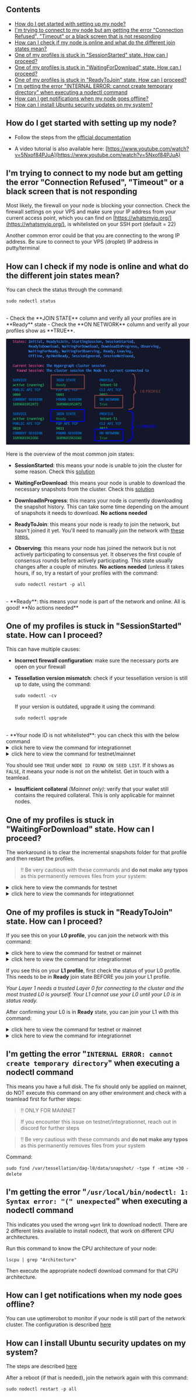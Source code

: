 ## Contents

- [How do I get started with setting up my node?](#how-do-i-get-started-with-setting-up-my-node)
- [I'm trying to connect to my node but am getting the error "Connection Refused", "Timeout" or a black screen that is not responding](#im-trying-to-connect-to-my-node-but-am-getting-the-error-connection-refused-timeout-or-a-black-screen-that-is-not-responding)
- [How can I check if my node is online and what do the different join states mean?](#how-can-i-check-if-my-node-is-online-and-what-do-the-different-join-states-mean)
- [One of my profiles is stuck in "SessionStarted" state. How can I proceed?](#one-of-my-profiles-is-stuck-in-sessionstarted-state-how-can-i-proceed)
- [One of my profiles is stuck in "WaitingForDownload" state. How can I proceed?](#one-of-my-profiles-is-stuck-in-waitingfordownload-state-how-can-i-proceed)
- [One of my profiles is stuck in "ReadyToJoin" state. How can I proceed?](#one-of-my-profiles-is-stuck-in-readytojoin-state-how-can-i-proceed)
- [I'm getting the error "INTERNAL ERROR: cannot create temporary directory" when executing a nodectl command](#im-getting-the-error-internal-error-cannot-create-temporary-directory-when-executing-a-nodectl-command)
- [How can I get notifications when my node goes offline?](#how-can-i-get-notifications-when-my-node-goes-offline)
- [How can I install Ubuntu security updates on my system?](#how-can-i-install-ubuntu-security-updates-on-my-system)

## How do I get started with setting up my node?
- Follow the steps from the [official documentation](https://docs.constellationnetwork.io/validate)

- A video tutorial is also available here: [https://www.youtube.com/watch?v=5Nxof84PJuA](https://www.youtube.com/watch?v=5Nxof84PJuA)

## I'm trying to connect to my node but am getting the error "Connection Refused", "Timeout" or a black screen that is not responding

Most likely, the firewall on your node is blocking your connection. Check the firewall settings on your VPS and make sure your IP address from your current access point, which you can find on [https://whatsmyip.org/](https://whatsmyip.org/), is whitelisted on your SSH port (default = 22) 

Another common error could be that you are connecting to the wrong IP address. Be sure to connect to your VPS (droplet) IP address in putty/terminal

## How can I check if my node is online and what do the different join states mean?

You can check the status through the command: 

```
sudo nodectl status
```
<br>
- Check the **JOIN STATE** column and verify all your profiles are in **Ready** state 
- Check the **ON NETWORK** column and verify all your profiles show as **TRUE**.

![Nodectl Status](images/nodectl_status.png)


Here is the overview of the most common join states:

- **SessionStarted**: this means your node is unable to join the cluster for some reason. Check this [solution](#one-of-my-profiles-is-stuck-in-sessionstarted-state-how-can-i-proceed)
- **WaitingForDownload**: this means your node is unable to download the necessary snapshots from the cluster. Check this [solution](#one-of-my-profiles-is-stuck-in-waitingfordownload-state-how-can-i-proceed)
- **DownloadInProgress**: this means your node is currently downloading the snapshot history. This can take some time depending on the amount of snapshots it needs to download. **No actions needed**
- **ReadyToJoin**: this means your node is ready to join the network, but hasn't joined it yet. You'll need to manually join the network with [these steps.](#one-of-my-profiles-is-stuck-in-readytojoin-state-how-can-i-proceed)
- **Observing**: this means your node has joined the network but is not actively participating to consensus yet. It observes the first couple of consensus rounds before actively participating. This state usually changes after a couple of minutes. **No actions needed** (unless it takes hours, if so, try a restart of your profiles with the command: 

  ```
  sudo nodectl restart -p all
  ```
<br>
- **Ready**: this means your node is part of the network and online. All is good! **No actions needed**

## One of my profiles is stuck in "SessionStarted" state. How can I proceed?

This can have multiple causes:
- **Incorrect firewall configuration**: make sure the necessary ports are open on your firewall

- **Tessellation version mismatch**: check if your tessellation version is still up to date, using the command: 

  ```
  sudo nodectl -cv
  ```

  If your version is outdated, upgrade it using the command:

  ```
  sudo nodectl upgrade
  ```
<br>
- **Your node ID is not whitelisted**: you can check this with the below command 

  <details>
    <summary>click here to view the command for integrationnet</summary>

  <pre><code>sudo nodectl check_seedlist -p intnet-l0</code></pre>

  </details>

  <details>
    <summary>click here to view the command for testnet/mainnet</summary>

  <pre><code>sudo nodectl check_seedlist -p dag-l0</code></pre>

  </details>

  You should see `TRUE` under `NODE ID FOUND ON SEED LIST`. If it shows as `FALSE`, it means your node is not on the whitelist. Get in touch with a teamlead.


- **Insufficient collateral** *(Mainnet only)*: verify that your wallet still contains the required collateral. This is only applicable for mainnet nodes.

## One of my profiles is stuck in "WaitingForDownload" state. How can I proceed?

The workaround is to clear the incremental snapshots folder for that profile and then restart the profiles. 

> !! Be very cautious with these commands and **do not make any typos** as this permanently removes files from your system:

<details>
  <summary>click here to view the commands for testnet</summary>
Execute these 4 commands one by one:

<pre><code>sudo nodectl leave -p dag-l0

sudo nodectl leave -p dag-l1

sudo rm -rf /var/tessellation/dag-l0/data/incremental_snapshot

sudo nodectl restart -p all
</code></pre>

</details>

<details>
  <summary>click here to view the commands for integrationnet</summary>
Execute these 4 commands one by one:

<pre><code>sudo nodectl leave -p intnet-l0

sudo nodectl leave -p intnet-l1

sudo rm -rf /var/tessellation/intnet-l0/data/incremental_snapshot

sudo nodectl restart -p all
</code></pre>

</details>

## One of my profiles is stuck in "ReadyToJoin" state. How can I proceed?

If you see this on your **L0 profile**, you can join the network with this command:

<details>
  <summary>click here to view the command for testnet or mainnet</summary>

<pre><code>sudo nodectl join -p dag-l0</code></pre>

</details>

<details>
  <summary>click here to view the command for integrationnet</summary>

<pre><code>sudo nodectl join -p intnet-l0</code></pre>

</details>

If you see this on your **L1 profile**, first check the status of your L0 profile. This needs to be in **Ready** join state BEFORE you join your L1 profile.

*Your Layer 1 needs a trusted Layer 0 for connecting to the cluster and the most trusted L0 is yourself. Your L1 cannot use your L0 until your L0 is in status ready.*

After confirming your L0 is in **Ready** state, you can join your L1 with this command:

<details>
  <summary>click here to view the command for testnet or mainnet</summary>

<pre><code>sudo nodectl join -p dag-l1</code></pre>

</details>

<details>
  <summary>click here to view the command for integrationnet</summary>

<pre><code>sudo nodectl join -p intnet-l1</code></pre>

</details>

## I'm getting the error "`INTERNAL ERROR: cannot create temporary directory`" when executing a nodectl command

This means you have a full disk. The fix should only be applied on mainnet, do NOT execute this command on any other environment and check with a teamlead first for further steps:

> !! ONLY FOR MAINNET

> If you encounter this issue on testnet/integrationnet, reach out in discord for further steps

> !! Be very cautious with these commands and **do not make any typos** as this permanently removes files from your system

Command:
```
sudo find /var/tessellation/dag-l0/data/snapshot/ -type f -mtime +30 -delete
```

## I'm getting the error "`/usr/local/bin/nodectl: 1: Syntax error: "(" unexpected`" when executing a nodectl command

This indicates you used the wrong `wget` link to download nodectl. There are 2 different links available to install nodectl, that work on different CPU architectures.

Run this command to know the CPU architecture of your node:

```
lscpu | grep "Architecture"
```

Then execute the appropriate nodectl download command for that CPU architecture.

## How can I get notifications when my node goes offline?

You can use uptimerobot to monitor if your node is still part of the network cluster. The configuration is described [here](https://constellation.nebula-tech.io/knowledgebase/server-monitoring)

## How can I install Ubuntu security updates on my system?

The steps are described [here](https://constellation.nebula-tech.io/knowledgebase/server-updates)

After a reboot (if that is needed), join the network again with this command:

```
sudo nodectl restart -p all
```